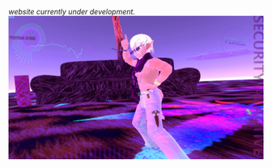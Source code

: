 




_website currently under development._
![image](https://raw.githubusercontent.com/VIRTUAL-K4MI-CLUB/Master/gh-pages/274068227_704191123909429_5075561750844527944_n.jpg)




















